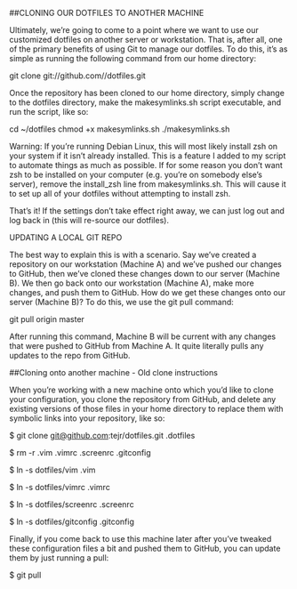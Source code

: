 ##CLONING OUR DOTFILES TO ANOTHER MACHINE

Ultimately, we’re going to come to a point where we want to use our customized dotfiles on another server or workstation. That is, after all, one of the primary benefits of using Git to manage our dotfiles. To do this, it’s as simple as running the following command from our home directory:

git clone git://github.com/<mygithubusername>/dotfiles.git

Once the repository has been cloned to our home directory, simply change to the dotfiles directory, make the makesymlinks.sh script executable, and run the script, like so:

cd ~/dotfiles
chmod +x makesymlinks.sh
./makesymlinks.sh

Warning: If you’re running Debian Linux, this will most likely install zsh on your system if it isn’t already installed. This is a feature I added to my script to automate things as much as possible. If for some reason you don’t want zsh to be installed on your computer (e.g. you’re on somebody else’s server), remove the install_zsh line from makesymlinks.sh. This will cause it to set up all of your dotfiles without attempting to install zsh.

That’s it! If the settings don’t take effect right away, we can just log out and log back in (this will re-source our dotfiles).

UPDATING A LOCAL GIT REPO

The best way to explain this is with a scenario. Say we’ve created a repository on our workstation (Machine A) and we’ve pushed our changes to GitHub, then we’ve cloned these changes down to our server (Machine B). We then go back onto our workstation (Machine A), make more changes, and push them to GitHub. How do we get these changes onto our server (Machine B)? To do this, we use the git pull command:

git pull origin master

After running this command, Machine B will be current with any changes that were pushed to GitHub from Machine A. It quite literally pulls any updates to the repo from GitHub.




##Cloning onto another machine - Old clone instructions

When you’re working with a new machine onto which you’d like to clone your configuration, you clone the repository from GitHub, and delete any existing versions of those files in your home directory to replace them with symbolic links into your repository, like so:

$ git clone git@github.com:tejr/dotfiles.git .dotfiles

$ rm -r .vim .vimrc .screenrc .gitconfig

$ ln -s dotfiles/vim .vim

$ ln -s dotfiles/vimrc .vimrc

$ ln -s dotfiles/screenrc .screenrc

$ ln -s dotfiles/gitconfig .gitconfig

Finally, if you come back to use this machine later after you’ve tweaked these configuration files a bit and pushed them to GitHub, you can update them by just running a pull:

$ git pull
